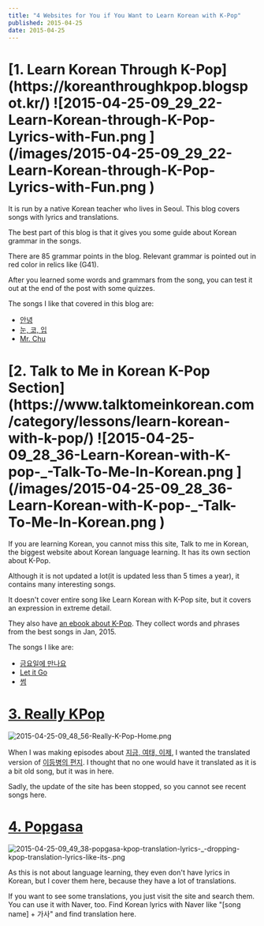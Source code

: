 ```yaml
---
title: "4 Websites for You if You Want to Learn Korean with K-Pop"
published: 2015-04-25
date: 2015-04-25
---
```

<h1>[1. Learn Korean Through K-Pop](https://koreanthroughkpop.blogspot.kr/)
![2015-04-25-09_29_22-Learn-Korean-through-K-Pop-Lyrics-with-Fun.png ](/images/2015-04-25-09_29_22-Learn-Korean-through-K-Pop-Lyrics-with-Fun.png )</h1>
It is run by a native Korean teacher who lives in Seoul. This blog covers songs with lyrics and translations.

The best part of this blog is that it gives you some guide about Korean grammar in the songs.

There are 85 grammar points in the blog. Relevant grammar is pointed out in red color in relics like <span style="color: # ff0000;">(G41)</span>.

After you learned some words and grammars from the song, you can test it out at the end of the post with some quizzes.

The songs I like that covered in this blog are:

* [안녕](https://koreanthroughkpop.blogspot.kr/2014/02/blog-post.html)
* [눈, 코, 입](https://koreanthroughkpop.blogspot.kr/2014/06/taeyang-of-bigbang-eyes-nose-lips.html)
* [Mr. Chu](https://koreanthroughkpop.blogspot.kr/2014/04/apink-mrchu.html)

<h1>[2. Talk to Me in Korean K-Pop Section](https://www.talktomeinkorean.com/category/lessons/learn-korean-with-k-pop/)
![2015-04-25-09_28_36-Learn-Korean-with-K-pop-_-Talk-To-Me-In-Korean.png ](/images/2015-04-25-09_28_36-Learn-Korean-with-K-pop-_-Talk-To-Me-In-Korean.png )</h1>
If you are learning Korean, you cannot miss this site, Talk to me in Korean, the biggest website about Korean language learning. It has its own section about K-Pop.

Although it is not updated a lot(it is updated less than 5 times a year), it contains many interesting songs.

It doesn't cover entire song like Learn Korean with K-Pop site, but it covers an expression in extreme detail.

They also have [an ebook about K-Pop](https://mykoreanstore.myshopify.com/collections/e-books/products/monthly-k-pop-words-january-2015). They collect words and phrases from the best songs in Jan, 2015.

The songs I like are:

* [금요일에 만나요](https://www.talktomeinkorean.com/shows/kpop-friday/)
* [Let it Go](https://www.talktomeinkorean.com/shows/learn-korean-words-with-k-pop-let-it-go-by-hyorin-sistar/)
* [썸](https://www.talktomeinkorean.com/shows/kpop-some/)


#  [3. Really KPop](https://www.reallykpop.com/)

![2015-04-25-09_48_56-Really-K-Pop-Home.png ](/images/2015-04-25-09_48_56-Really-K-Pop-Home.png )

When I was making episodes about [지금, 여태, 이제](/%EC%A7%80%EA%B8%88%EC%97%AC%ED%83%9C%EC%9D%B4%EC%A0%9C-korean-words-vs-words-17/), I wanted the translated version of [이등병의 편지](https://www.reallykpop.com/kim-gwang-seok---51060463214833751032-5420051648.html). I thought that no one would have it translated as it is a bit old song, but it was in here.

Sadly, the update of the site has been stopped, so you cannot see recent songs here.

#  [4. Popgasa](https://popgasa.com)

![2015-04-25-09_49_38-popgasa-kpop-translation-lyrics-_-dropping-kpop-translation-lyrics-like-its-.png ](/images/2015-04-25-09_49_38-popgasa-kpop-translation-lyrics-_-dropping-kpop-translation-lyrics-like-its-.png )

As this is not about language learning, they even don't have lyrics in Korean, but I cover them here, because they have a lot of translations.

If you want to see some translations, you just visit the site and search them. You can use it with Naver, too. Find Korean lyrics with Naver like "[song name] + 가사" and find translation here.